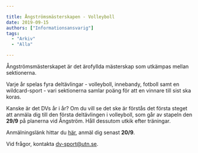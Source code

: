 ```yaml
---

title: Ångströmsmästerskapen - Volleyboll
date: 2019-09-15
authors: ["Informationsansvarig"]
tags:
  - "Arkiv"
  - "Alla"

---
```


Ångströmsmästerskapet är det ärofyllda mästerskap som utkämpas mellan sektionerna. 

Varje år spelas fyra deltävlingar - volleyboll, innebandy, fotboll samt en 
wildcard-sport - vari sektionerna samlar poäng för att en vinnare till sist ska koras. 

Kanske är det DVs år i år? Om du vill se det ske är förstås det första steget att 
anmäla dig till den första deltävlingen i volleyboll, som går av stapeln den **29/9** 
på planerna vid Ångström. Håll dessutom utkik efter träningar.

Anmälningslänk hittar du [här](https://forms.gle/dYjrgffPYK4L1BXw9), anmäl dig senast **20/9**.

Vid frågor, kontakta dv-sport@utn.se.